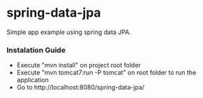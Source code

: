# spring-data-jpa


Simple app example using spring data JPA.

### Instalation Guide

* Execute "mvn install" on project root folder
* Execute "mvn tomcat7:run -P tomcat" on root folder to run the application
* Go to http://localhost:8080/spring-data-jpa/
